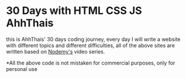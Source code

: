 # 30 Days with HTML CSS JS AhhThais
this is AhhThais' 30 days coding journey, every day I will write a website with different topics and different difficulties, all of the above sites are written based on [Nodemy's](https://www.nodemy.vn) video series.

*All the above code is not mistaken for commercial purposes, only for personal use
